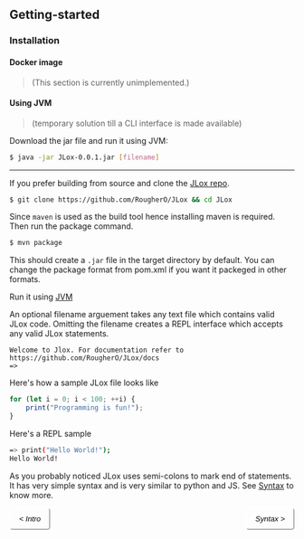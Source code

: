 ## Getting-started

### Installation

#### Docker image

> (This section is currently unimplemented.)

#### Using JVM

> (temporary solution till a CLI interface is made available)

Download the jar file and run it using JVM:
```bash
$ java -jar JLox-0.0.1.jar [filename]
```
---
If you prefer building from source and clone the [JLox repo](https://github.com/RougherO/JLox).

```bash
$ git clone https://github.com/RougherO/JLox && cd JLox
```
Since `maven` is used as the build tool hence installing maven is required. Then run the package command.
```bash
$ mvn package
```
This should create a `.jar` file in the target directory by default. You can change the package format from pom.xml if you want it packeged in other formats.

Run it using [JVM](#using-jvm)

An optional filename arguement takes any text file which contains valid JLox code. Omitting the filename creates a REPL interface which accepts any valid JLox statements.
```
Welcome to Jlox. For documentation refer to https://github.com/RougherO/JLox/docs
=> 
```

Here's how a sample JLox file looks like
```javascript
for (let i = 0; i < 100; ++i) {
    print("Programming is fun!");
}
```

Here's a REPL sample
```bash
=> print("Hello World!");
Hello World!
``` 
As you probably noticed JLox uses semi-colons to mark end of statements. It has very simple syntax and is very similar to python and JS. See [Syntax](./syntax.md) to know more.

<a href="./intro.md" style="color: white;"> <button style="float: left; background: none; min-height: 30px; border-radius: 5px; border-color: white; padding: 10px 15px"><i>< Intro </i></button></a>

<a href="./syntax.md" style="color: white"><button style="float: right; background: none; min-height: 30px; border-radius: 5px; border-color: white; padding: 10px 15px"><i> Syntax > </i></button></a>